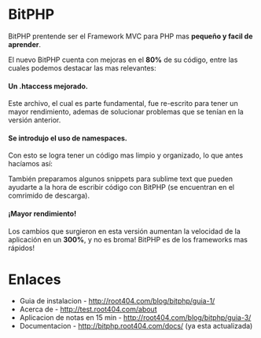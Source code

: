 BitPHP
======

BitPHP prentende ser el Framework MVC para PHP mas **pequeño y facil de aprender**.

El nuevo BitPHP cuenta con mejoras en el **80%** de su código, entre las cuales podemos destacar las mas relevantes:

#### Un .htaccess mejorado.

Este archivo, el cual es parte fundamental, fue re-escrito para tener un mayor rendimiento, ademas de solucionar problemas que se tenían en la versión anterior.

#### Se introdujo el uso de namespaces.

Con esto se logra tener un código mas limpio y organizado, lo que antes hacíamos así:

También preparamos algunos snippets para sublime text que pueden ayudarte a la hora de escribir código con BitPHP (se encuentran en el comrimido de descarga).

#### ¡Mayor rendimiento!

Los cambios que surgieron en esta versión aumentan la velocidad de la aplicación en un **300%**, y no es broma! BitPHP es de los frameworks mas rápidos!

Enlaces
==
- Guia de instalacion - http://root404.com/blog/bitphp/guia-1/
- Acerca de - http://test.root404.com/about
- Aplicacion de notas en 15 min - http://root404.com/blog/bitphp/guia-3/
- Documentacion - http://bitphp.root404.com/docs/ (ya esta actualizada)
